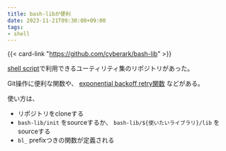 ```yaml
---
title: bash-libが便利
date: 2023-11-21T09:30:00+09:00
tags:
- shell
---
```


{{< card-link "https://github.com/cyberark/bash-lib" >}}

[shell script](note/shell%20script.md)で利用できるユーティリティ集のリポジトリがあった。

Git操作に便利な関数や、 [exponential backoff retry関数](https://github.com/cyberark/bash-lib/blob/master/helpers/lib#L40) などがある。

使い方は、

* リポジトリをcloneする
* `bash-lib/init` をsourceするか、 `bash-lib/${使いたいライブラリ}/lib` をsourceする
* `bl_` prefixつきの関数が定義される
